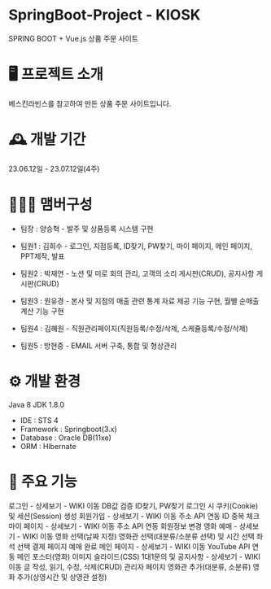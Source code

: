 # SpringBoot-Project - KIOSK

SPRING BOOT + Vue.js 상품 주문 사이트


# 🖥️ 프로젝트 소개
베스킨라빈스를 참고하여 만든 상품 주문 사이트입니다.


# 🕰️ 개발 기간
23.06.12일 - 23.07.12일(4주)

# 🧑‍🤝‍🧑 맴버구성
- 팀장 : 양승혁 - 발주 및 상품등록 시스템 구현

- 팀원1 : 김희수 - 로그인, 지점등록, ID찾기, PW찾기, 마이 페이지, 메인 페이지, PPT제작, 발표

- 팀원2 : 박재연 - 노션 및 미로 회의 관리, 고객의 소리 게시판(CRUD), 공지사항 게시판(CRUD)

- 팀원3 : 원유경 - 본사 및 지점의 매출 관련 통계 자료 제공 기능 구현, 월별 순매출 계산 기능 구현

- 팀원4 : 김혜원 - 직원관리페이지(직원등록/수정/삭제, 스케쥴등록/수정/삭제)

- 팀원5 : 방현중 - EMAIL 서버 구축, 통합 및 형상관리 


# ⚙️ 개발 환경
Java 8
JDK 1.8.0
- IDE : STS 4
- Framework : Springboot(3.x)
- Database : Oracle DB(11xe)
- ORM : Hibernate

# 📌 주요 기능








로그인 - 상세보기 - WIKI 이동
DB값 검증
ID찾기, PW찾기
로그인 시 쿠키(Cookie) 및 세션(Session) 생성
회원가입 - 상세보기 - WIKI 이동
주소 API 연동
ID 중복 체크
마이 페이지 - 상세보기 - WIKI 이동
주소 API 연동
회원정보 변경
영화 예매 - 상세보기 - WIKI 이동
영화 선택(날짜 지정)
영화관 선택(대분류/소분류 선택) 및 시간 선택
좌석 선택
결제 페이지
예매 완료
메인 페이지 - 상세보기 - WIKI 이동
YouTube API 연동
메인 포스터(영화) 이미지 슬라이드(CSS)
1대1문의 및 공지사항 - 상세보기 - WIKI 이동
글 작성, 읽기, 수정, 삭제(CRUD)
관리자 페이지
영화관 추가(대분류, 소분류)
영화 추가(상영시간 및 상영관 설정)
